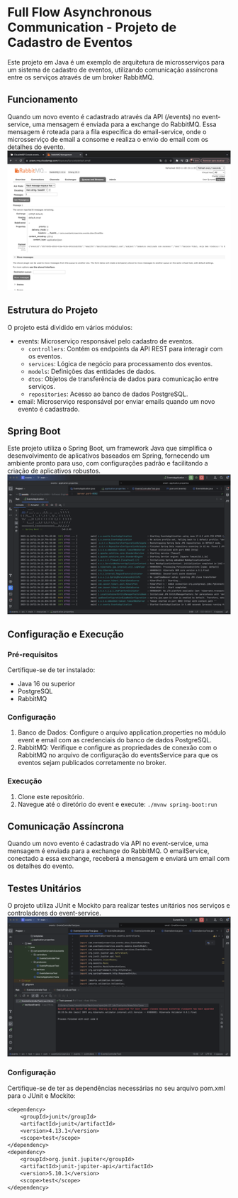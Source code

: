 # Full Flow Asynchronous Communication - Projeto de Cadastro de Eventos
Este projeto em Java é um exemplo de arquitetura de microsserviços para um sistema de cadastro de eventos, utilizando comunicação assíncrona entre os serviços através de um broker RabbitMQ.

## Funcionamento
Quando um novo evento é cadastrado através da API (/events) no event-service, uma mensagem é enviada para a exchange do RabbitMQ. Essa mensagem é roteada para a fila específica do email-service, onde o microsserviço de email a consome e realiza o envio do email com os detalhes do evento.
![Imagem do rabbitMQ configurado com a fila funcionando!](images/rabbitMQ-queue.png)

## Estrutura do Projeto

O projeto está dividido em vários módulos:

* events: Microserviço responsável pelo cadastro de eventos.
  * `controllers`: Contém os endpoints da API REST para interagir com os eventos.
  * `services`: Lógica de negócio para processamento dos eventos.
  * `models`: Definições das entidades de dados.
  * `dtos`: Objetos de transferência de dados para comunicação entre serviços.
  * `repositories`: Acesso ao banco de dados PostgreSQL.
* email: Microserviço responsável por enviar emails quando um novo evento é cadastrado.

## Spring Boot
Este projeto utiliza o Spring Boot, um framework Java que simplifica o desenvolvimento de aplicativos baseados em Spring, fornecendo um ambiente pronto para uso, com configurações padrão e facilitando a criação de aplicativos robustos.
![Imagem do projeto inicializado!](images/projeto-inicializado.png)

## Configuração e Execução

### Pré-requisitos
Certifique-se de ter instalado:

* Java 16 ou superior
* PostgreSQL
* RabbitMQ

### Configuração
1. Banco de Dados: Configure o arquivo application.properties no módulo event e email com as credenciais do banco de dados PostgreSQL.
2. RabbitMQ: Verifique e configure as propriedades de conexão com o RabbitMQ no arquivo de configuração do eventsService para que os eventos sejam publicados corretamente no broker.

### Execução
1. Clone este repositório.
2. Navegue até o diretório do event e execute:
   `./mvnw spring-boot:run`

## Comunicação Assíncrona
Quando um novo evento é cadastrado via API no event-service, uma mensagem é enviada para a exchange do RabbitMQ. O emailService, conectado a essa exchange, receberá a mensagem e enviará um email com os detalhes do evento.

## Testes Unitários
O projeto utiliza JUnit e Mockito para realizar testes unitários nos serviços e controladores do event-service.
![Imagem da estrutura de testes criado!](images/unit-tests.png)

### Configuração
Certifique-se de ter as dependências necessárias no seu arquivo pom.xml para o JUnit e Mockito:
```
<dependency>
    <groupId>junit</groupId>
    <artifactId>junit</artifactId>
    <version>4.13.1</version>
    <scope>test</scope>
</dependency>
<dependency>
    <groupId>org.junit.jupiter</groupId>
    <artifactId>junit-jupiter-api</artifactId>
    <version>5.10.1</version>
    <scope>test</scope>
</dependency>
```

